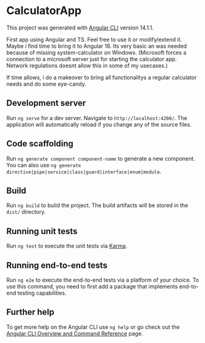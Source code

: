 # CalculatorApp

This project was generated with [Angular CLI](https://github.com/angular/angular-cli) version 14.1.1.

First app using Angular and TS. Feel free to use it or modify/extend it. Maybe i find time to bring it to Angular 16.
Its very basic an was needed because of missing system-calculator on Windows. 
(Microsoft forces a connection to a microsoft server just for starting the calculator app. Network regulations doesnt allow this
in some of my usecases.)

If time allows, i do a makeover to bring all functionalitys a regular calculator needs and do some eye-candy.


## Development server

Run `ng serve` for a dev server. Navigate to `http://localhost:4200/`. The application will automatically reload if you change any of the source files.

## Code scaffolding

Run `ng generate component component-name` to generate a new component. You can also use `ng generate directive|pipe|service|class|guard|interface|enum|module`.

## Build

Run `ng build` to build the project. The build artifacts will be stored in the `dist/` directory.

## Running unit tests

Run `ng test` to execute the unit tests via [Karma](https://karma-runner.github.io).

## Running end-to-end tests

Run `ng e2e` to execute the end-to-end tests via a platform of your choice. To use this command, you need to first add a package that implements end-to-end testing capabilities.

## Further help

To get more help on the Angular CLI use `ng help` or go check out the [Angular CLI Overview and Command Reference](https://angular.io/cli) page.
